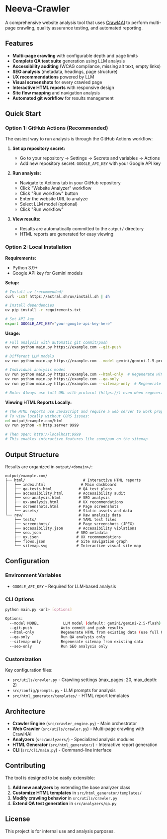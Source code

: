 # Neeva-Crawler

A comprehensive website analysis tool that uses [Crawl4AI](https://github.com/unclecode/crawl4ai) to perform multi-page crawling, quality assurance testing, and automated reporting.

## Features

- **Multi-page crawling** with configurable depth and page limits
- **Complete QA test suite** generation using LLM analysis
- **Accessibility auditing** (WCAG compliance, missing alt text, empty links)
- **SEO analysis** (metadata, headings, page structure)
- **UX recommendations** powered by LLM
- **Visual screenshots** for every crawled page
- **Interactive HTML reports** with responsive design
- **Site flow mapping** and navigation analysis
- **Automated git workflow** for results management

## Quick Start

### Option 1: GitHub Actions (Recommended)

The easiest way to run analysis is through the GitHub Actions workflow:

1. **Set up repository secret:**
   - Go to your repository → Settings → Secrets and variables → Actions
   - Add new repository secret: `GOOGLE_API_KEY` with your Google API key

2. **Run analysis:**
   - Navigate to Actions tab in your GitHub repository
   - Click "Website Analyzer" workflow
   - Click "Run workflow" button
   - Enter the website URL to analyze
   - Select LLM model (optional)
   - Click "Run workflow"

3. **View results:**
   - Results are automatically committed to the `output/` directory
   - HTML reports are generated for easy viewing

### Option 2: Local Installation

**Requirements:**
- Python 3.9+
- Google API key for Gemini models

**Setup:**
```bash
# Install uv (recommended)
curl -LsSf https://astral.sh/uv/install.sh | sh

# Install dependencies
uv pip install -r requirements.txt

# Set API key
export GOOGLE_API_KEY="your-google-api-key-here"
```

**Usage:**
```bash
# Full analysis with automatic git commit/push
uv run python main.py https://example.com --git-push

# Different LLM models
uv run python main.py https://example.com --model gemini/gemini-1.5-pro

# Individual analysis modes
uv run python main.py https://example.com --html-only  # Regenerate HTML from existing data
uv run python main.py https://example.com --qa-only
uv run python main.py https://example.com --sitemap-only  # Regenerate sitemap only

# Note: Always use full URL with protocol (https://) even when regenerating HTML
```

**Viewing HTML Reports Locally:**
```bash
# The HTML reports use JavaScript and require a web server to work properly
# To view locally without CORS issues:
cd output/example.com/html
uv run python -m http.server 9999

# Then open: http://localhost:9999
# This enables interactive features like zoom/pan on the sitemap
```

## Output Structure

Results are organized in `output/<domain>/`:

```
output/example.com/
├── html/                          # Interactive HTML reports
│   ├── index.html                # Main dashboard
│   ├── qa-tests.html            # QA test plans
│   ├── accessibility.html       # Accessibility audit
│   ├── seo-analysis.html        # SEO analysis
│   ├── ux-analysis.html         # UX recommendations
│   ├── screenshots.html         # Page screenshots
│   └── assets/                  # Static assets and data
└── raw/                         # Raw analysis data
    ├── tests/                   # YAML test files
    ├── screenshots/             # Page screenshots (JPEG)
    ├── accessibility.json       # Accessibility violations
    ├── seo.json                # SEO metadata
    ├── ux.json                 # UX recommendations
    ├── flows.json              # Site navigation graph
    └── sitemap.svg             # Interactive visual site map
```

## Configuration

### Environment Variables
- `GOOGLE_API_KEY` - Required for LLM-based analysis

### CLI Options
```bash
python main.py <url> [options]

Options:
  --model MODEL           LLM model (default: gemini/gemini-2.5-flash)
  --git-push             Auto commit and push results
  --html-only            Regenerate HTML from existing data (use full URL with https://)
  --qa-only              Run QA analysis only
  --sitemap-only         Regenerate sitemap from existing data
  --seo-only             Run SEO analysis only
```

### Customization

Key configuration files:
- `src/utils/crawler.py` - Crawling settings (max_pages: 20, max_depth: 2)
- `src/config/prompts.py` - LLM prompts for analysis
- `src/html_generator/templates/` - HTML report templates

## Architecture

- **Crawler Engine** (`src/crawler_engine.py`) - Main orchestrator
- **Web Crawler** (`src/utils/crawler.py`) - Multi-page crawling with Crawl4AI
- **Analyzers** (`src/analyzers/`) - Specialized analysis modules
- **HTML Generator** (`src/html_generator/`) - Interactive report generation
- **CLI** (`src/cli/main.py`) - Command-line interface

## Contributing

The tool is designed to be easily extensible:

1. **Add new analyzers** by extending the base analyzer class
2. **Customize HTML templates** in `src/html_generator/templates/`
3. **Modify crawling behavior** in `src/utils/crawler.py`
4. **Extend QA test generation** in `src/analyzers/qa.py`

## License

This project is for internal use and analysis purposes.